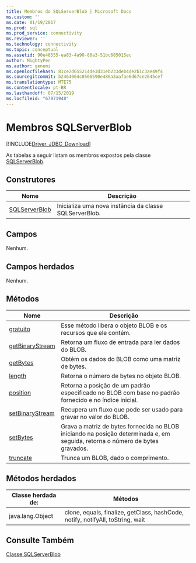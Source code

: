 ```yaml
---
title: Membros do SQLServerBlob | Microsoft Docs
ms.custom: ''
ms.date: 01/19/2017
ms.prod: sql
ms.prod_service: connectivity
ms.reviewer: ''
ms.technology: connectivity
ms.topic: conceptual
ms.assetid: 90e48555-ea83-4a90-80a3-51bc685015ec
author: MightyPen
ms.author: genemi
ms.openlocfilehash: 81ce2d655214de3d31eb233deb4de2b1c3ae49f4
ms.sourcegitcommit: b2464064c0566590e486a3aafae6d67ce2645cef
ms.translationtype: MTE75
ms.contentlocale: pt-BR
ms.lasthandoff: 07/15/2019
ms.locfileid: "67971948"
---
```

# <a name="sqlserverblob-members"></a>Membros SQLServerBlob
[!INCLUDE[Driver_JDBC_Download](../../../includes/driver_jdbc_download.md)]

  As tabelas a seguir listam os membros expostos pela classe [SQLServerBlob](../../../connect/jdbc/reference/sqlserverblob-class.md).  
  
## <a name="constructors"></a>Construtores  
  
|Nome|Descrição|  
|----------|-----------------|  
|[SQLServerBlob](../../../connect/jdbc/reference/sqlserverblob-constructor-sqlserverconnection-byte.md)|Inicializa uma nova instância da classe SQLServerBlob.|  
  
## <a name="fields"></a>Campos  
 Nenhum.  
  
## <a name="inherited-fields"></a>Campos herdados  
 Nenhum.  
  
## <a name="methods"></a>Métodos  
  
|Nome|Descrição|  
|----------|-----------------|  
|[gratuito](../../../connect/jdbc/reference/free-method-sqlserverblob.md)|Esse método libera o objeto BLOB e os recursos que ele contém.|  
|[getBinaryStream](../../../connect/jdbc/reference/getbinarystream-method-sqlserverblob.md)|Retorna um fluxo de entrada para ler dados do BLOB.|  
|[getBytes](../../../connect/jdbc/reference/getbytes-method-sqlserverblob.md)|Obtém os dados do BLOB como uma matriz de bytes.|  
|[length](../../../connect/jdbc/reference/length-method-sqlserverblob.md)|Retorna o número de bytes no objeto BLOB.|  
|[position](../../../connect/jdbc/reference/position-method-sqlserverblob.md)|Retorna a posição de um padrão especificado no BLOB com base no padrão fornecido e no índice inicial.|  
|[setBinaryStream](../../../connect/jdbc/reference/setbinarystream-method-sqlserverblob.md)|Recupera um fluxo que pode ser usado para gravar no valor do BLOB.|  
|[setBytes](../../../connect/jdbc/reference/setbytes-method-sqlserverblob.md)|Grava a matriz de bytes fornecida no BLOB iniciando na posição determinada e, em seguida, retorna o número de bytes gravados.|  
|[truncate](../../../connect/jdbc/reference/truncate-method-sqlserverblob.md)|Trunca um BLOB, dado o comprimento.|  
  
## <a name="inherited-methods"></a>Métodos herdados  
  
|Classe herdada de:|Métodos|  
|---------------------------|-------------|  
|java.lang.Object|clone, equals, finalize, getClass, hashCode, notify, notifyAll, toString, wait|  
  
## <a name="see-also"></a>Consulte Também  
 [Classe SQLServerBlob](../../../connect/jdbc/reference/sqlserverblob-class.md)  
  
  
